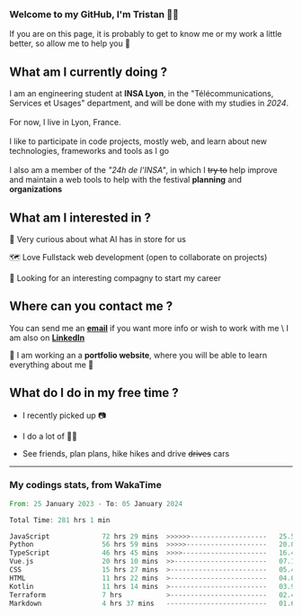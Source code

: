 ### Welcome to my GitHub, I'm Tristan 👨‍💻

If you are on this page, it is probably to get to know me or my work a little better, so allow me to help you 💁

## What am I currently doing ?

I am an engineering student at **INSA Lyon**, in the "Télécommunications, Services et Usages" department, and will be done with my studies in *2024*. \
\
For now, I live in Lyon, France. \
\
I like to participate in code projects, mostly web, and learn about new technologies, frameworks and tools as I go
\
\
I also am a member of the *"24h de l'INSA"*, in which I ~~try to~~  help improve and maintain a web tools to help with the festival **planning** and **organizations**

## What am I interested in ?
   
   🤖 Very curious about what AI has in store for us
   
   🗺️ Love Fullstack web development (open to collaborate on projects)

   🤔 Looking for an interesting compagny to start my career

## Where can you contact me ?

You can send me an **[email](mailto:tristan.dve@gmail.com)** if you want more info or wish to work with me \\
I am also on **[LinkedIn](https://www.linkedin.com/in/tristan-devin/)**

🚧 I am working an a **portfolio website**, where you will be able to learn everything about me 🚧

## What do I do in my free time ?

 - I recently picked up 📷
   
 - I do a lot of 🧗‍♂️
   
 - See friends, plan plans, hike hikes and drive ~~drives~~ cars

---
### My codings stats, from WakaTime

<!--START_SECTION:waka-->

```rust
From: 25 January 2023 - To: 05 January 2024

Total Time: 281 hrs 1 min

JavaScript             72 hrs 29 mins  >>>>>>-------------------   25.53 %
Python                 56 hrs 59 mins  >>>>>--------------------   20.07 %
TypeScript             46 hrs 45 mins  >>>>---------------------   16.47 %
Vue.js                 20 hrs 10 mins  >>-----------------------   07.10 %
CSS                    15 hrs 27 mins  >------------------------   05.45 %
HTML                   11 hrs 22 mins  >------------------------   04.01 %
Kotlin                 11 hrs 14 mins  >------------------------   03.96 %
Terraform              7 hrs           >------------------------   02.47 %
Markdown               4 hrs 37 mins   -------------------------   01.63 %
```

<!--END_SECTION:waka-->
